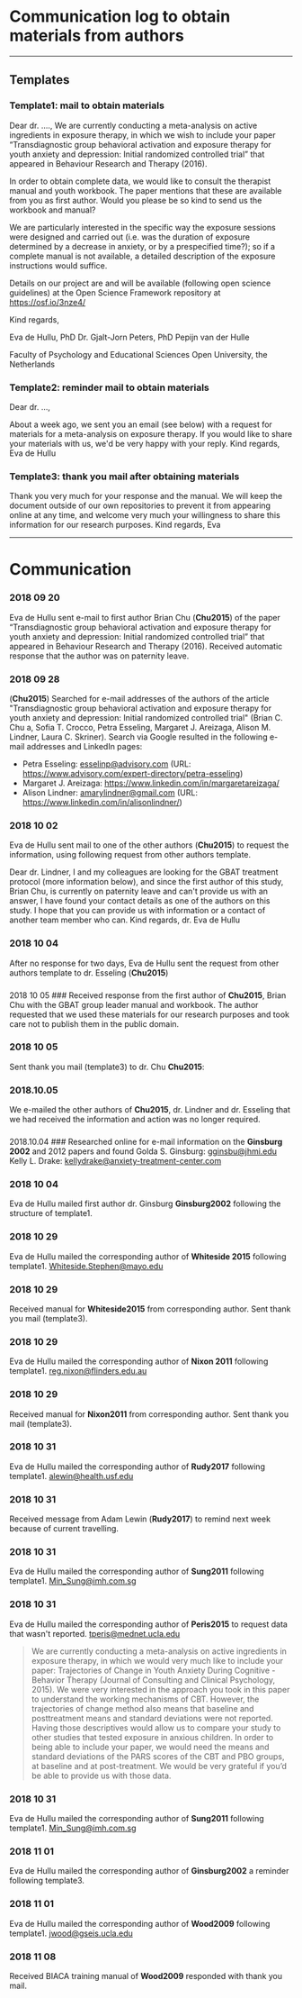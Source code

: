 
# Communication log to obtain materials from authors #

----------
## Templates ##


### Template1: mail to obtain materials ###

Dear dr. ....,
We are currently conducting a meta-analysis on active ingredients in exposure therapy, in which we wish to include your paper “Transdiagnostic group behavioral activation and exposure therapy for youth anxiety and depression: Initial randomized controlled trial” that appeared in Behaviour Research and Therapy (2016). 
 
In order to obtain complete data, we would like to consult the therapist manual and youth workbook. The paper mentions that these are available from you as first author. 
Would you please be so kind to send us the workbook and manual?  

We are particularly interested in the specific way the exposure sessions were designed and carried out (i.e. was the duration of exposure determined by a decrease in anxiety, or by a prespecified time?); so if a complete manual is not available, a detailed description of the exposure instructions would suffice.
 
Details on our project are and will be available (following open science guidelines) at the Open Science Framework repository at https://osf.io/3nze4/
 
Kind regards,
 
Eva de Hullu, PhD
Dr. Gjalt-Jorn Peters, PhD
Pepijn van der Hulle
 
Faculty of Psychology and Educational Sciences
Open University, the Netherlands

### Template2: reminder mail to obtain materials ###
Dear dr. ...,

About a week ago, we sent you an email (see below) with a request for materials for a meta-analysis on exposure therapy. If you would like to share your materials with us, we'd be very happy with your reply.
Kind regards,
Eva de Hullu

### Template3: thank you mail after obtaining materials ###
Thank you very much for your response and the manual. We will keep the document outside of our own repositories to prevent it from appearing online at any time, and welcome very much your willingness to share this information for our research purposes. 
Kind regards,
Eva


----------
# Communication #

### 2018 09 20 ###
Eva de Hullu sent e-mail to first author Brian Chu (**Chu2015**) of the paper “Transdiagnostic group behavioral activation and exposure therapy for youth anxiety and depression: Initial randomized controlled trial” that appeared in Behaviour Research and Therapy (2016). Received automatic response that the author was on paternity leave.
 
### 2018 09 28  ###
(**Chu2015**) Searched for e-mail addresses of the authors of the article "Transdiagnostic group behavioral activation and exposure therapy for youth anxiety and depression: Initial randomized controlled trial" (Brian C. Chu a, Sofia T. Crocco, Petra Esseling, Margaret J. Areizaga, Alison M. Lindner, Laura C. Skriner). 
Search via Google resulted in the following e-mail addresses and LinkedIn pages:
- Petra Esseling: esselinp@advisory.com (URL: https://www.advisory.com/expert-directory/petra-esseling)
- Margaret J. Areizaga: https://www.linkedin.com/in/margaretareizaga/
- Alison Lindner: amarylindner@gmail.com (URL: https://www.linkedin.com/in/alisonlindner/)

### 2018 10 02 ###
Eva de Hullu sent mail to one of the other authors (**Chu2015**) to request the information, using following request from other authors template. 

Dear dr.  Lindner,
I and my colleagues are looking for the GBAT treatment protocol (more information below), and since the first author of this study, Brian Chu, is currently on paternity leave and can't provide us with an answer, I have found your contact details as one of the authors on this study.  I hope that you can provide us with information or a contact of another team member who can. Kind regards, 
dr. Eva de Hullu

### 2018 10 04 ###
After no response for two days, Eva de Hullu sent the request from other authors template to dr. Esseling (**Chu2015**)
### 
2018 10 05 ###
Received response from the first author of **Chu2015**, Brian Chu with the GBAT group leader manual and workbook. The author requested that we used these materials for our research purposes and took care not to publish them in the public domain. 

### 2018 10 05 ###
Sent thank you mail (template3) to dr. Chu **Chu2015**:

### 2018.10.05 ###
We e-mailed the other authors of **Chu2015**, dr. Lindner and dr. Esseling that we had received the information and action was no longer required.

### 
2018.10.04 ###
Researched online for e-mail information on the **Ginsburg 2002** and 2012 papers and found 
Golda S. Ginsburg: gginsbu@jhmi.edu
Kelly L. Drake: kellydrake@anxiety-treatment-center.com 

### 2018 10 04 ###
Eva de Hullu mailed first author dr. Ginsburg **Ginsburg2002** following the structure of template1.

### 2018 10 29 ###
Eva de Hullu mailed the corresponding author of **Whiteside 2015** following template1. Whiteside.Stephen@mayo.edu

### 2018 10 29 ###
Received manual for **Whiteside2015** from corresponding author. Sent thank you mail (template3).


### 2018 10 29 ###
Eva de Hullu mailed the corresponding author of **Nixon 2011** following template1. reg.nixon@flinders.edu.au


### 2018 10 29 ###
Received manual for **Nixon2011** from corresponding author. Sent thank you mail (template3).

### 2018 10 31 ###
Eva de Hullu mailed the corresponding author of **Rudy2017** following template1. alewin@health.usf.edu

### 2018 10 31 ###
Received message from Adam Lewin (**Rudy2017**) to remind next week because of current travelling. 

### 2018 10 31 ###
Eva de Hullu mailed the corresponding author of **Sung2011** following template1. Min_Sung@imh.com.sg

### 2018 10 31 ###
Eva de Hullu mailed the corresponding author of **Peris2015**
to request data that wasn't reported. tperis@mednet.ucla.edu

> We are currently conducting a meta-analysis on active ingredients in exposure therapy, in which we would very much like to include your paper: Trajectories of Change in Youth Anxiety During Cognitive - Behavior Therapy (Journal of Consulting and Clinical Psychology, 2015). We were very interested in the approach you took in this paper to understand the working mechanisms of CBT. However, the trajectories of change method also means that baseline and posttreatment means and standard deviations were not reported. Having those descriptives would allow us to compare your study to other studies that tested exposure in anxious children. 
In order to being able to include your paper, we would need the means and standard deviations of the PARS scores of the CBT and PBO groups, at baseline and at post-treatment. We would be very grateful if you’d be able to provide us with those data. 

### 2018 10 31 ###
Eva de Hullu mailed the corresponding author of **Sung2011** following template1. Min_Sung@imh.com.sg

### 2018 11 01 ###
Eva de Hullu mailed the corresponding author of **Ginsburg2002** a reminder following template3. 

 
### 2018 11 01 ###
Eva de Hullu mailed the corresponding author of **Wood2009** following template1. jwood@gseis.ucla.edu


### 2018 11 08 ###
Received BIACA training manual of **Wood2009** responded with thank you mail.
